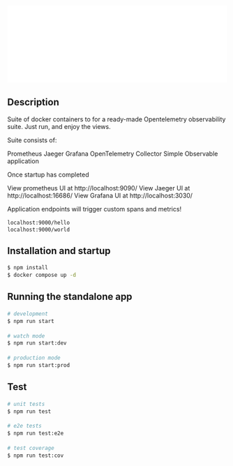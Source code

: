 ![image info](./opentelemetry.png)


## Description

Suite of docker containers to for a ready-made Opentelemetry observability suite. Just run, and enjoy the views.

Suite consists of:

Prometheus
Jaeger
Grafana
OpenTelemetry Collector
Simple Observable application

Once startup has completed

View prometheus UI at http://localhost:9090/
View Jaeger UI at http://localhost:16686/
View Grafana UI at http://localhost:3030/

Application endpoints will trigger custom spans and metrics!

```
localhost:9000/hello
localhost:9000/world
```
## Installation and startup

```bash
$ npm install
$ docker compose up -d
```

## Running the standalone app

```bash
# development
$ npm run start

# watch mode
$ npm run start:dev

# production mode
$ npm run start:prod
```

## Test

```bash
# unit tests
$ npm run test

# e2e tests
$ npm run test:e2e

# test coverage
$ npm run test:cov
```
